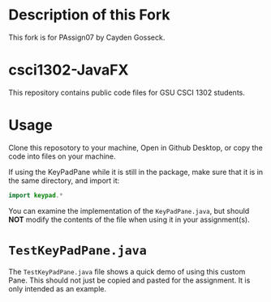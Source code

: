 
# Description of this Fork
This fork is for PAssign07 by Cayden Gosseck.

# csci1302-JavaFX
 This repository contains public code files for GSU CSCI 1302 students.
 
 # Usage
 Clone this reposotory to your machine, Open in Github Desktop, or copy the code into files on your machine.  
 
 If using the KeyPadPane while it is still in the package, make sure that it is in the same directory, and import it:
 ```java
 import keypad.*
 ```
 
 You can examine the implementation of the `KeyPadPane.java`, but should **NOT** modify the contents of the file when using it in your assignment(s).
 
 # `TestKeyPadPane.java`
 The `TestKeyPadPane.java` file shows a quick demo of using this custom Pane.  This should not just be copied and pasted for the assignment.  It is only intended as an example.
